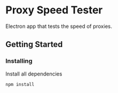 # Proxy Speed Tester

Electron app that tests the speed of proxies.

## Getting Started


### Installing

Install all dependencies

```
npm install
```